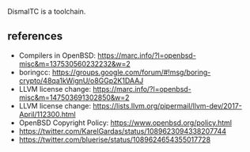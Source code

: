 DismalTC is a toolchain.

## references

- Compilers in OpenBSD: https://marc.info/?l=openbsd-misc&m=137530560232232&w=2
- boringcc: https://groups.google.com/forum/#!msg/boring-crypto/48qa1kWignU/o8GGp2K1DAAJ
- LLVM license change: https://marc.info/?l=openbsd-misc&m=147503691302850&w=2
- LLVM license change: https://lists.llvm.org/pipermail/llvm-dev/2017-April/112300.html
- OpenBSD Copyright Policy: https://www.openbsd.org/policy.html
- https://twitter.com/KarelGardas/status/1089623094338207744
- https://twitter.com/bluerise/status/1089624654355017728
